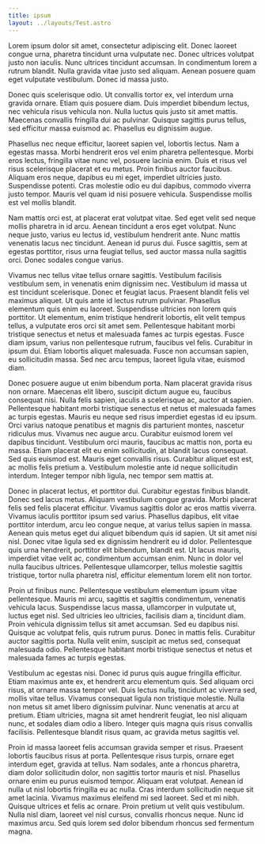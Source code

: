 ```yaml
---
title: ipsum
layout: ../layouts/Test.astro
---
```


Lorem ipsum dolor sit amet, consectetur adipiscing elit. Donec laoreet congue urna, pharetra tincidunt urna vulputate nec. Donec ultrices volutpat justo non iaculis. Nunc ultrices tincidunt accumsan. In condimentum lorem a rutrum blandit. Nulla gravida vitae justo sed aliquam. Aenean posuere quam eget vulputate vestibulum. Donec id massa justo.

Donec quis scelerisque odio. Ut convallis tortor ex, vel interdum urna gravida ornare. Etiam quis posuere diam. Duis imperdiet bibendum lectus, nec vehicula risus vehicula non. Nulla luctus quis justo sit amet mattis. Maecenas convallis fringilla dui ac pulvinar. Quisque sagittis purus tellus, sed efficitur massa euismod ac. Phasellus eu dignissim augue.

Phasellus nec neque efficitur, laoreet sapien vel, lobortis lectus. Nam a egestas massa. Morbi hendrerit eros vel enim pharetra pellentesque. Morbi eros lectus, fringilla vitae nunc vel, posuere lacinia enim. Duis et risus vel risus scelerisque placerat et eu metus. Proin finibus auctor faucibus. Aliquam eros neque, dapibus eu mi eget, imperdiet ultricies justo. Suspendisse potenti. Cras molestie odio eu dui dapibus, commodo viverra justo tempor. Mauris vel quam id nisi posuere vehicula. Suspendisse mollis est vel mollis blandit.

Nam mattis orci est, at placerat erat volutpat vitae. Sed eget velit sed neque mollis pharetra in id arcu. Aenean tincidunt a eros eget volutpat. Nunc neque justo, varius eu lectus id, vestibulum hendrerit ante. Nunc mattis venenatis lacus nec tincidunt. Aenean id purus dui. Fusce sagittis, sem at egestas porttitor, risus urna feugiat tellus, sed auctor massa nulla sagittis orci. Donec sodales congue varius.

Vivamus nec tellus vitae tellus ornare sagittis. Vestibulum facilisis vestibulum sem, in venenatis enim dignissim nec. Vestibulum id massa ut est tincidunt scelerisque. Donec et feugiat lacus. Praesent blandit felis vel maximus aliquet. Ut quis ante id lectus rutrum pulvinar. Phasellus elementum quis enim eu laoreet. Suspendisse ultricies non lorem quis porttitor. Ut elementum, enim tristique hendrerit lobortis, elit velit tempus tellus, a vulputate eros orci sit amet sem. Pellentesque habitant morbi tristique senectus et netus et malesuada fames ac turpis egestas. Fusce diam ipsum, varius non pellentesque rutrum, faucibus vel felis. Curabitur in ipsum dui. Etiam lobortis aliquet malesuada. Fusce non accumsan sapien, eu sollicitudin massa. Sed nec arcu tempus, laoreet ligula vitae, euismod diam.

Donec posuere augue ut enim bibendum porta. Nam placerat gravida risus non ornare. Maecenas elit libero, suscipit dictum augue eu, faucibus consequat nisi. Nulla felis sapien, iaculis a scelerisque ac, auctor at sapien. Pellentesque habitant morbi tristique senectus et netus et malesuada fames ac turpis egestas. Mauris eu neque sed risus imperdiet egestas id eu ipsum. Orci varius natoque penatibus et magnis dis parturient montes, nascetur ridiculus mus. Vivamus nec augue arcu. Curabitur euismod lorem vel dapibus tincidunt. Vestibulum orci mauris, faucibus ac mattis non, porta eu massa. Etiam placerat elit eu enim sollicitudin, at blandit lacus consequat. Sed quis euismod est. Mauris eget convallis risus. Curabitur aliquet est est, ac mollis felis pretium a. Vestibulum molestie ante id neque sollicitudin interdum. Integer tempor nibh ligula, nec tempor sem mattis at.

Donec in placerat lectus, et porttitor dui. Curabitur egestas finibus blandit. Donec sed lacus metus. Aliquam vestibulum congue gravida. Morbi placerat felis sed felis placerat efficitur. Vivamus sagittis dolor ac eros mattis viverra. Vivamus iaculis porttitor ipsum sed varius. Phasellus dapibus, elit vitae porttitor interdum, arcu leo congue neque, at varius tellus sapien in massa. Aenean quis metus eget dui aliquet bibendum quis id sapien. Ut sit amet nisi nisl. Donec vitae ligula sed ex dignissim hendrerit eu id dolor. Pellentesque quis urna hendrerit, porttitor elit bibendum, blandit est. Ut lacus mauris, imperdiet vitae velit ac, condimentum accumsan enim. Nunc in dolor vel nulla faucibus ultrices. Pellentesque ullamcorper, tellus molestie sagittis tristique, tortor nulla pharetra nisl, efficitur elementum lorem elit non tortor.

Proin ut finibus nunc. Pellentesque vestibulum elementum ipsum vitae pellentesque. Mauris mi arcu, sagittis et sagittis condimentum, venenatis vehicula lacus. Suspendisse lacus massa, ullamcorper in vulputate ut, luctus eget nisl. Sed ultricies leo ultricies, facilisis diam a, tincidunt diam. Proin vehicula dignissim tellus sit amet accumsan. Sed eu dapibus nisi. Quisque ac volutpat felis, quis rutrum purus. Donec in mattis felis. Curabitur auctor sagittis porta. Nulla velit enim, suscipit ac metus sed, consequat malesuada odio. Pellentesque habitant morbi tristique senectus et netus et malesuada fames ac turpis egestas.

Vestibulum ac egestas nisi. Donec id purus quis augue fringilla efficitur. Etiam maximus ante ex, et hendrerit arcu elementum quis. Sed aliquam orci risus, at ornare massa tempor vel. Duis lectus nulla, tincidunt ac viverra sed, mollis vitae tellus. Vivamus consequat ligula non tristique molestie. Nulla non metus sit amet libero dignissim pulvinar. Nunc venenatis at arcu at pretium. Etiam ultricies, magna sit amet hendrerit feugiat, leo nisl aliquam nunc, et sodales diam odio a libero. Integer quis magna quis risus convallis facilisis. Pellentesque blandit risus quam, ac gravida metus sagittis vel.

Proin id massa laoreet felis accumsan gravida semper et risus. Praesent lobortis faucibus risus at porta. Pellentesque risus turpis, ornare eget interdum eget, gravida at tellus. Nam sodales, ante a rhoncus pharetra, diam dolor sollicitudin dolor, non sagittis tortor mauris et nisl. Phasellus ornare enim eu purus euismod tempor. Aliquam erat volutpat. Aenean id nulla ut nisl lobortis fringilla eu ac nulla. Cras interdum sollicitudin neque sit amet lacinia. Vivamus maximus eleifend mi sed laoreet. Sed et mi nibh. Quisque ultrices et felis ac ornare. Proin pretium ut velit quis vestibulum. Nulla nisl diam, laoreet vel nisl cursus, convallis rhoncus neque. Nunc id maximus arcu. Sed quis lorem sed dolor bibendum rhoncus sed fermentum magna.
